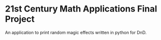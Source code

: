 # 21st Century Math Applications Final Project
An application to print random magic effects written in python for DnD.
